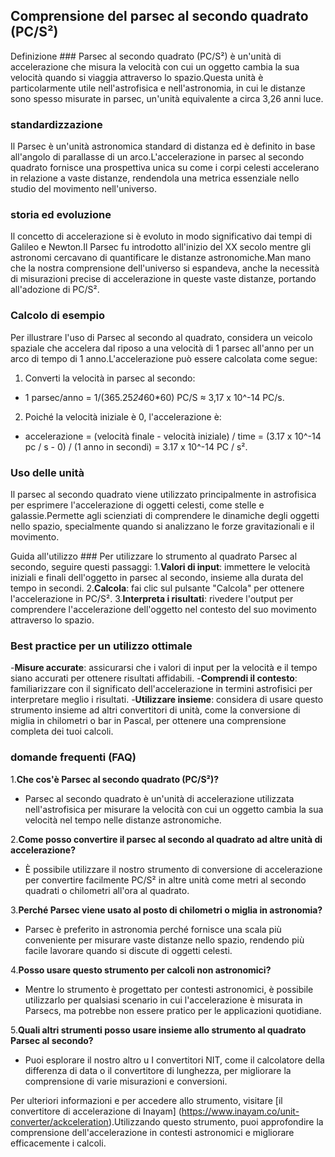 ## Comprensione del parsec al secondo quadrato (PC/S²)

Definizione ###
Parsec al secondo quadrato (PC/S²) è un'unità di accelerazione che misura la velocità con cui un oggetto cambia la sua velocità quando si viaggia attraverso lo spazio.Questa unità è particolarmente utile nell'astrofisica e nell'astronomia, in cui le distanze sono spesso misurate in parsec, un'unità equivalente a circa 3,26 anni luce.

### standardizzazione
Il Parsec è un'unità astronomica standard di distanza ed è definito in base all'angolo di parallasse di un arco.L'accelerazione in parsec al secondo quadrato fornisce una prospettiva unica su come i corpi celesti accelerano in relazione a vaste distanze, rendendola una metrica essenziale nello studio del movimento nell'universo.

### storia ed evoluzione
Il concetto di accelerazione si è evoluto in modo significativo dai tempi di Galileo e Newton.Il Parsec fu introdotto all'inizio del XX secolo mentre gli astronomi cercavano di quantificare le distanze astronomiche.Man mano che la nostra comprensione dell'universo si espandeva, anche la necessità di misurazioni precise di accelerazione in queste vaste distanze, portando all'adozione di PC/S².

### Calcolo di esempio
Per illustrare l'uso di Parsec al secondo al quadrato, considera un veicolo spaziale che accelera dal riposo a una velocità di 1 parsec all'anno per un arco di tempo di 1 anno.L'accelerazione può essere calcolata come segue:

1. Converti la velocità in parsec al secondo:
- 1 parsec/anno = 1/(365.25*24*60*60) PC/S ≈ 3,17 x 10^-14 PC/s.
2. Poiché la velocità iniziale è 0, l'accelerazione è:
- accelerazione = (velocità finale - velocità iniziale) / time = (3.17 x 10^-14 pc / s - 0) / (1 anno in secondi) = 3.17 x 10^-14 PC / s².

### Uso delle unità
Il parsec al secondo quadrato viene utilizzato principalmente in astrofisica per esprimere l'accelerazione di oggetti celesti, come stelle e galassie.Permette agli scienziati di comprendere le dinamiche degli oggetti nello spazio, specialmente quando si analizzano le forze gravitazionali e il movimento.

Guida all'utilizzo ###
Per utilizzare lo strumento al quadrato Parsec al secondo, seguire questi passaggi:
1.**Valori di input**: immettere le velocità iniziali e finali dell'oggetto in parsec al secondo, insieme alla durata del tempo in secondi.
2.**Calcola**: fai clic sul pulsante "Calcola" per ottenere l'accelerazione in PC/S².
3.**Interpreta i risultati**: rivedere l'output per comprendere l'accelerazione dell'oggetto nel contesto del suo movimento attraverso lo spazio.

### Best practice per un utilizzo ottimale
-**Misure accurate**: assicurarsi che i valori di input per la velocità e il tempo siano accurati per ottenere risultati affidabili.
-**Comprendi il contesto**: familiarizzare con il significato dell'accelerazione in termini astrofisici per interpretare meglio i risultati.
-**Utilizzare insieme**: considera di usare questo strumento insieme ad altri convertitori di unità, come la conversione di miglia in chilometri o bar in Pascal, per ottenere una comprensione completa dei tuoi calcoli.

### domande frequenti (FAQ)

1.**Che cos'è Parsec al secondo quadrato (PC/S²)?**
- Parsec al secondo quadrato è un'unità di accelerazione utilizzata nell'astrofisica per misurare la velocità con cui un oggetto cambia la sua velocità nel tempo nelle distanze astronomiche.

2.**Come posso convertire il parsec al secondo al quadrato ad altre unità di accelerazione?**
- È possibile utilizzare il nostro strumento di conversione di accelerazione per convertire facilmente PC/S² in altre unità come metri al secondo quadrati o chilometri all'ora al quadrato.

3.**Perché Parsec viene usato al posto di chilometri o miglia in astronomia?**
- Parsec è preferito in astronomia perché fornisce una scala più conveniente per misurare vaste distanze nello spazio, rendendo più facile lavorare quando si discute di oggetti celesti.

4.**Posso usare questo strumento per calcoli non astronomici?**
- Mentre lo strumento è progettato per contesti astronomici, è possibile utilizzarlo per qualsiasi scenario in cui l'accelerazione è misurata in Parsecs, ma potrebbe non essere pratico per le applicazioni quotidiane.

5.**Quali altri strumenti posso usare insieme allo strumento al quadrato Parsec al secondo?**
- Puoi esplorare il nostro altro u I convertitori NIT, come il calcolatore della differenza di data o il convertitore di lunghezza, per migliorare la comprensione di varie misurazioni e conversioni.

Per ulteriori informazioni e per accedere allo strumento, visitare [il convertitore di accelerazione di Inayam] (https://www.inayam.co/unit-converter/ackceleration).Utilizzando questo strumento, puoi approfondire la comprensione dell'accelerazione in contesti astronomici e migliorare efficacemente i calcoli.